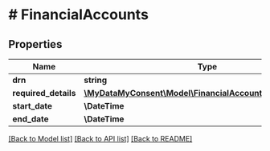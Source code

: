 # # FinancialAccounts

## Properties

Name | Type | Description | Notes
------------ | ------------- | ------------- | -------------
**drn** | **string** |  | [optional]
**required_details** | [**\MyDataMyConsent\Model\FinancialAccountDetailsRequired[]**](FinancialAccountDetailsRequired.md) |  | [optional]
**start_date** | **\DateTime** |  | [optional]
**end_date** | **\DateTime** |  | [optional]

[[Back to Model list]](../../README.md#models) [[Back to API list]](../../README.md#endpoints) [[Back to README]](../../README.md)
